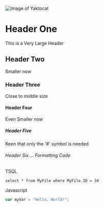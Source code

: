 ###### 
![Image of Yaktocat](https://octodex.github.com/images/yaktocat.png)

# Header One
This is a Very Large Header
## Header Two
Smaller now
### Header Three
Close to middle size
#### Header Four
Even Smaller now
##### Header Five
Keen that only the '#' symbol is needed
###### Header Six ... Formatting Code

TSQL
``` tsql
select * from MyFile where MyFile.ID = 34
```

Javascript
``` javascript
var myVar = "Hello, World!";
```
